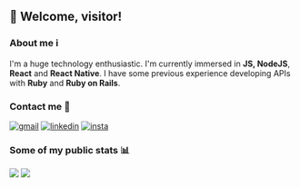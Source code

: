 ## 🖖 Welcome, visitor!

### **About me** ℹ️

I'm a huge technology enthusiastic. I'm currently immersed in **JS, NodeJS**, **React** and **React Native**. I have some previous experience developing APIs with **Ruby** and **Ruby on Rails**.

### **Contact me** 📡

[![gmail](https://img.shields.io/badge/-Gmail-c14438?style=for-the-badge&logo=Gmail&logoColor=white)](mailto:ramprofissional@gmail.com)
[![linkedin](https://img.shields.io/badge/-LinkedIn-blue?style=for-the-badge&logo=Linkedin)](https://www.linkedin.com/in/rodrigo-avellar/)
[![insta](https://img.shields.io/badge/-Instagram-E4405F?style=for-the-badge&logo=instagram&logoColor=white)](https://www.instagram.com/platypus_wings/)

### **Some of my public stats** 📊

![](https://github-readme-stats.vercel.app/api?username=roavellarm&show_icons=true&hide_title=true&theme=darcula)
![](https://github-readme-stats.vercel.app/api/top-langs/?username=roavellarm&layout=compact&theme=darcula)
